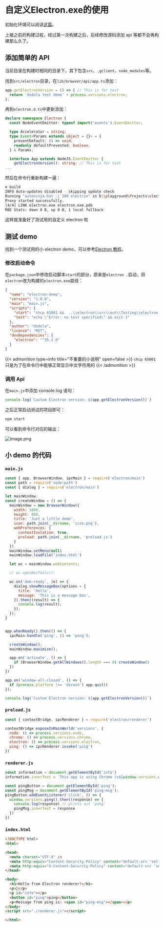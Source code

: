 # 自定义Electron.exe的使用


初始化环境可以阅读[这篇](/posts/build_electron/)。

上接之前的构建过程，经过第一次构建之后，后续修改源码添加 api 等都不会再构建那么久了。

## 添加简单的 API

当前目录在构建时相同的目录下，其下包含`src`、`.gclient`、`node_modules`等。

找到`src/electron`目录，在`lib/browser/api/app.ts`添加：

```typescript
app.getElectronVersion = () => { // This is for test
  return 'dodola test demo' + process.versions.electron;
};
```

再到`electron.d.ts`中更新添加：

```typescript
declare namespace Electron {
  const NodeEventEmitter: typeof import('events').EventEmitter;

  type Accelerator = string;
  type Event<Params extends object = {}> = {
    preventDefault: () => void;
    readonly defaultPrevented: boolean;
  } & Params;

  interface App extends NodeJS.EventEmitter {
    getElectronVersion(): string; // This is for test
...
```

然后在命令行重新构建一遍：

```bash
e build
INFO Auto-updates disabled - skipping update check
Running "autoninja.bat -j 200 electron" in D:\playground\Projects\electron-coins\electron\src\out\Testing
Proxy started successfully.
[4/4] LINK electron.exe electron.exe.pdb
RBE Stats: down 0 B, up 0 B, 1 local fallback
```

这样就准备好了测试用的自定义 electron 啦

## 测试 demo

找到一个测试用的小 electron demo，可以参考[Electron 教程](https://www.electronjs.org/zh/docs/latest/tutorial/tutorial-first-app)。

### 修改启动命令

在`package.json`中修改启动脚本`start`的部分，原来是`electron .`启动，将`electron`改为构建的`electron.exe`路径：

```json
{
  "name": "electron-demo",
  "version": "1.0.0",
  "main": "main.js",
  "scripts": {
    "start": "chcp 65001 &&  ..\\electron\\src\\out\\Testing\\electron.exe .",
    "test": "echo \"Error: no test specified\" && exit 1"
  },
  "author": "dodola",
  "license": "MIT",
  "devDependencies": {
    "electron": "^35.2.0"
  }
}
```

{{< admonition type=info title="不重要的小说明" open=false >}}
`chcp 65001`只是为了在命令行中能够正常显示中文字符用的
{{< /admonition >}}

### 调用 Api

在`main.js`中添加 console.log 语句：

```js
console.log(`Custom Electron version: ${app.getElectronVersion()}`)
```

之后正常启动测试的项目即可：

```bash
npm start
```

可以看到命令行对应的输出：

![image.png](https://img.dodolalorc.cn/i/2025/04/27/680df4e196674.png)

## 小 demo 的代码

### `main.js`

```js
const { app, BrowserWindow, ipcMain } = require('electron/main')
const path = require('node:path')
const { dialog } = require('electron/main')

let mainWindow;
const createWindow = () => {
  mainWindow = new BrowserWindow({
    width: 1000,
    height: 800,
    title: 'Just a little demo',
    icon: path.join(__dirname, 'icon.png'),
    webPreferences: {
      contextIsolation: true,
      preload: path.join(__dirname, 'preload.js')
    }
  })
  mainWindow.setMenu(null)
  mainWindow.loadFile('index.html')

  let wc = mainWindow.webContents;

  // wc.openDevTools();

  wc.on('dom-ready', (e) => {
    dialog.showMessageBox(options = {
      title: 'Hello',
      message: 'This is a message box',
    }).then((result) => {
      console.log(result);
    });
  });
}


app.whenReady().then(() => {
  ipcMain.handle('ping', () => 'pong');

  createWindow();
  mainWindow.maximize();

  app.on('activate', () => {
    if (BrowserWindow.getAllWindows().length === 0) createWindow()
  })
})

app.on('window-all-closed', () => {
  if (process.platform !== 'darwin') app.quit()
});

console.log(`Custom Electron version: ${app.getElectronVersion()}`)
```

### `preload.js`

```js
const { contextBridge, ipcRenderer } = require('electron/renderer')

contextBridge.exposeInMainWorld('versions', {
  node: () => process.versions.node,
  chrome: () => process.versions.chrome,
  electron: () => process.versions.electron,
  ping: () => ipcRenderer.invoke('ping')
})
```

### `renderer.js`

```js
const information = document.getElementById('info')
information.innerText = `This app is using Chrome (v${window.versions.chrome()}), Node.js (v${window.versions.node()}), and Electron (v${window.versions.electron()})`;

const pingButton = document.getElementById('ping');
const pingMsg = document.getElementById('ping-msg');
pingButton.addEventListener('click', () => {
  window.versions.ping().then((response) => {
    console.log(response) // prints out 'pong'
    pingMsg.innerText = response
  })
})
```

### `index.html`

```html
<!DOCTYPE html>
<html>

<head>
  <meta charset="UTF-8" />
  <meta http-equiv="Content-Security-Policy" content="default-src 'self'; script-src 'self'" />
  <meta http-equiv="X-Content-Security-Policy" content="default-src 'self'; script-src 'self'" />
</head>

<body>
  <h1>Hello from Electron renderer!</h1>
  <p>👋</p>
  <p id="info"></p>
  <button id="ping">ping</button>
  <p>Message from ping is: <span id="ping-msg"></span></p>
</body>
<script src="./renderer.js"></script>

</html>
```


